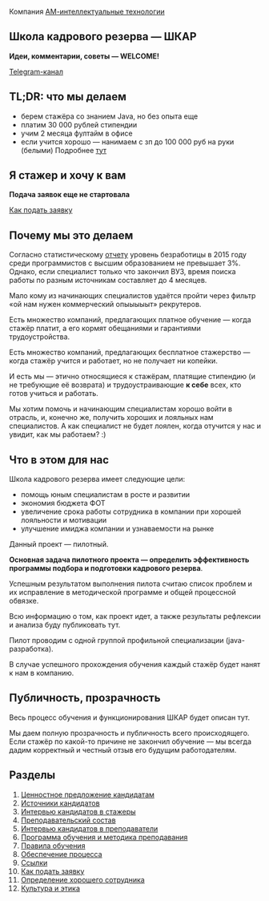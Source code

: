 Компания [АМ-интеллектуальные технологии](https://am-tech.io)

## Школа кадрового резерва — ШКАР

**Идеи, комментарии, советы — WELCOME!**

[Telegram-канал](https://t.me/shkar_amtech)

## TL;DR: что мы делаем
- берем стажёра со знанием Java, но без опыта еще
- платим 30 000 рублей стипендии
- учим 2 месяца фултайм в офисе
- если учится хорошо — нанимаем с зп до 100 000 руб на руки (белыми)
Подробнее [тут](1-mentees-evp.md)

## Я стажер и хочу к вам

**Подача заявок еще не стартовала**

[Как подать заявку](apply.md)

## Почему мы это делаем

Согласно статистическому [отчету](https://www.hse.ru/data/2017/06/29/1171183177/IO%202017.%202.%20Obrazovanie%20i%20rynok%20truda.pdf) уровень безработицы в 2015 году среди программистов с высшим образованием не превышает 3%. Однако, если специалист только что закончил ВУЗ, время поиска работы по разным источникам составляет до 4 месяцев.

Мало кому из начинающих специалистов удаётся пройти через фильтр «ой нам нужен коммерческий опыыыыыт» рекрутеров.

Есть множество компаний, предлагающих платное обучение — когда стажёр платит, а его кормят обещаниями и гарантиями трудоустройства.

Есть множество компаний, предлагающих бесплатное стажерство — когда стажёр учится и работает, но не получает ни копейки.

И есть мы — этично относящиеся к стажёрам, платящие стипендию (и не требующие её возврата) и трудоустраивающие **к себе** всех, кто готов учиться и работать.

Мы хотим помочь и начинающим специалистам хорошо войти в отрасль, и, конечно же, получить хороших и лояльных нам специалистов. А как специалист не будет лоялен, когда отучится у нас и увидит, как мы работаем? :)

## Что в этом для нас

Школа кадрового резерва имеет следующие цели:
- помощь юным специалистам в росте и развитии
- экономия бюджета ФОТ
- увеличение срока работы сотрудника в компании при хорошей лояльности и мотивации
- улучшение имиджа компании и узнаваемости на рынке

Данный проект — пилотный.

**Основная задача пилотного проекта — определить эффективность программы подбора и подготовки кадрового резерва**.

Успешным результатом выполнения пилота считаю список проблем и их исправление в методической программе и общей процессной обвязке.

Всю информацию о том, как проект идет, а также результаты рефлексии и анализа буду публиковать тут.

Пилот проводим с одной группой профильной специализации (java-разработка).

В случае успешного прохождения обучения каждый стажёр будет нанят к нам в компанию.

## Публичность, прозрачность

Весь процесс обучения и функционирования ШКАР будет описан тут.

Мы даем полную прозрачность и публичность всего происходящего. Если стажёр по какой-то причине не закончил обучение — мы всегда дадим корректный и честный отзыв его будущим работодателям.

## Разделы

1. [Ценностное предложение кандидатам](1-mentees-evp.md)
2. [Источники кандидатов](2-mentees-sources.md)
3. [Интервью кандидатов в стажеры](3-mentees-interview.md)
4. [Преподавательский состав](4-mentors-sources.md)
5. [Интервью кандидатов в преподаватели](5-mentors-interview.md)
6. [Программа обучения и методика преподавания](6-methodology.md)
7. [Правила обучения](7-code-of-conduct.md)
8. [Обеспечение процесса](8-admin.md)
9. [Ссылки](9-references.md)
10. [Как подать заявку](apply.md)
11. [Определение хорошего сотрудника](11-ged.md)
12. [Культура и этика](12-culture-and-ethics.md)
